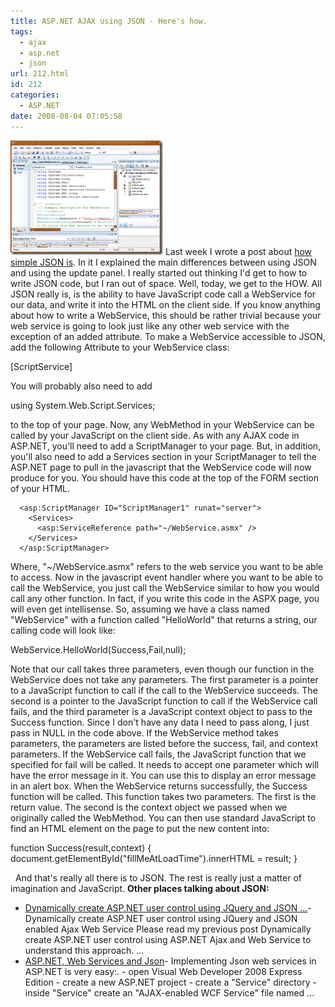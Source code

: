 ```yaml
---
title: ASP.NET AJAX using JSON - Here's how.
tags:
  - ajax
  - asp.net
  - json
url: 212.html
id: 212
categories:
  - ASP.NET
date: 2008-08-04 07:05:58
---
```


![image](/uploads/2008/08/image.png) Last week I wrote a post about [how simple JSON is](/2008/07/30/using-json-in-aspnet/). In it I explained the main differences between using JSON and using the update panel. I really started out thinking I'd get to how to write JSON code, but I ran out of space. Well, today, we get to the HOW. All JSON really is, is the ability to have JavaScript code call a WebService for our data, and write it into the HTML on the client side. If you know anything about how to write a WebService, this should be rather trivial because your web service is going to look just like any other web service with the exception of an added attribute.  To make a WebService accessible to JSON, add the following Attribute to your WebService class:

\[ScriptService\]

You will probably also need to add

using System.Web.Script.Services;

to the top of your page. Now, any WebMethod in your WebService can be called by your JavaScript on the client side. As with any AJAX code in ASP.NET, you'll need to add a ScriptManager to your page. But, in addition, you'll also need to add a Services section in your ScriptManager to tell the ASP.NET page to pull in the javascript that the WebService code will now produce for you. You should have this code at the top of the FORM section of your HTML.

      <asp:ScriptManager ID="ScriptManager1" runat="server">
        <Services>
          <asp:ServiceReference path="~/WebService.asmx" />
        </Services>
      </asp:ScriptManager> 

Where, "~/WebService.asmx" refers to the web service you want to be able to access. Now in the javascript event handler where you want to be able to call the WebService, you just call the WebService similar to how you would call any other function. In fact, if you write this code in the ASPX page, you will even get intellisense. So, assuming we have a class named "WebService" with a function called "HelloWorld" that returns a string, our calling code will look like:

WebService.HelloWorld(Success,Fail,null);

Note that our call takes three parameters, even though our function in the WebService does not take any parameters. The first parameter is a pointer to a JavaScript function to call if the call to the WebService succeeds. The second is a pointer to the JavaScript function to call if the WebService call fails, and the third parameter is a JavaScript context object to pass to the Success function. Since I don't have any data I need to pass along, I just pass in NULL in the code above. If the WebService method takes parameters, the parameters are listed before the success, fail, and context parameters. If the WebService call fails, the JavaScript function that we specified for fail will be called. It needs to accept one parameter which will have the error message in it. You can use this to display an error message in an alert box. When the WebService returns successfully, the Success function will be called. This function takes two parameters. The first is the return value. The second is the context object we passed when we originally called the WebMethod. You can then use standard JavaScript to find an HTML element on the page to put the new content into:

function Success(result,context)
{
document.getElementById("fillMeAtLoadTime").innerHTML = result;
}

  And that's really all there is to JSON. The rest is really just a matter of imagination and JavaScript. **Other places talking about JSON:**

*   [Dynamically create ASP.NET user control using JQuery and JSON ...](//weblogs.asp.net/sanjeevagarwal/archive/2008/07/29/Dynamically-create-ASP.NET-user-control-using-JQuery-and-JSON-enabled-Ajax-Web-Service.aspx)\- Dynamically create ASP.NET user control using JQuery and JSON enabled Ajax Web Service Please read my previous post Dynamically create ASP.NET user control using ASP.NET Ajax and Web Service to understand this approach. ...
*   [ASP.NET, Web Services and Json](//explonet.blogspot.com/2008/07/aspnet-web-services-and-json.html)\- Implementing Json web services in ASP.NET is very easy:. - open Visual Web Developer 2008 Express Edition - create a new ASP.NET project - create a "Service" directory - inside "Service" create an "AJAX-enabled WCF Service" file named ...

